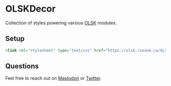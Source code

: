# OLSKDecor

Collection of styles powering various [OLSK](https://github.com/olsk/) modules.

## Setup

```html
<link rel="stylesheet" type="text/css" href="https://olsk.rosano.ca/OLSKDecor/master/ui-style.css">
```

## Questions

Feel free to reach out on [Mastodon](https://mastodon.online/@rosano) or [Twitter](https://twitter.com/rosano).
